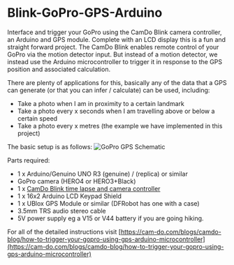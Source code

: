 # Blink-GoPro-GPS-Arduino
Interface and trigger your GoPro using the CamDo Blink camera controller, an Arduino and GPS module.
Complete with an LCD display this is a fun and straight forward project. The CamDo Blink enables remote control of your GoPro via the motion detector input. But instead of a motion detector, we instead use the Arduino microcontroller to trigger it in response to the GPS position and associated calculation. 

There are plenty of applications for this, basically any of the data that a GPS can generate (or that you can infer / calculate) can be used, including:

* Take a photo when I am in proximity to a certain landmark
* Take a photo every x seconds when I am travelling above or below a certain speed
* Take a photo every x metres (the example we have implemented in this project)

The basic setup is as follows:
![GoPro GPS Schematic](https://cdn.shopify.com/s/files/1/0906/7602/files/GPS_Arduino_Microcontroller_and_Blink_interface_schematic.jpg?v=1503906297)

Parts required:
* 1 x Arduino/Genuino UNO R3 (genuine) / (replica) or similar
* GoPro camera (HERO4 or HERO3+Black)
* 1 x [CamDo Blink time lapse and camera controller](https://cam-do.com/products/blink-gopro-time-lapse-controller)
* 1 x 16x2 Arduino LCD Keypad Shield
* 1 x UBlox GPS Module or similar (DFRobot has one with a case)
* 3.5mm TRS audio stereo cable
* 5V power supply eg a V15 or V44 battery if you are going hiking.

For all of the detailed instructions visit [https://cam-do.com/blogs/camdo-blog/how-to-trigger-your-gopro-using-gps-arduino-microcontroller](https://cam-do.com/blogs/camdo-blog/how-to-trigger-your-gopro-using-gps-arduino-microcontroller)


